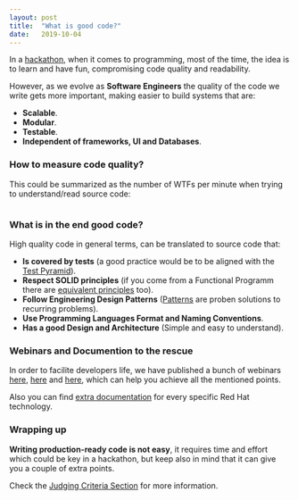 ```yaml
---
layout: post
title:  "What is good code?"
date:   2019-10-04
---
```


In a [hackathon](https://redhat.devpost.com/?utm_source=redhat&utm_medium=OrganicSocial&utm_content=developers&utm_campaign=redhatrebootcx), when it comes to programming, most of the time, the idea is to learn and have fun, compromising code quality and readability. 

However, as we evolve as **Software Engineers** the quality of the code we write gets more important, making easier to build systems that are:

 - **Scalable**.
 - **Modular**.
 - **Testable**.
 - **Independent of frameworks, UI and Databases**.

### How to measure code quality?

This could be summarized as the number of WTFs per minute when trying to understand/read source code:

<center><img src="{{ '/assets/img/fernando_technical_debt_guru_level_unlocked_badcode.jpg' | prepend: site.baseurl }}" alt=""></center>

### What is in the end good code?

High quality code in general terms, can be translated to source code that:
 
 - **Is covered by tests** (a good practice would be to be aligned with the [Test Pyramid](https://martinfowler.com/articles/practical-test-pyramid.html)). 
 - **Respect SOLID principles** (if you come from a Functional Programm there are [equivalent principles](https://softwareengineering.stackexchange.com/questions/165356/equivalent-of-solid-principles-for-functional-programming) too).
 - **Follow Engineering Design Patterns** ([Patterns](https://en.wikipedia.org/wiki/Design_Patterns) are proben solutions to recurring problems).
 - **Use Programming Languages Format and Naming Conventions**.
 - **Has a good Design and Architecture** (Simple and easy to understand).

### Webinars and Documention to the rescue

In order to facilite developers life, we have published a bunch of webinars [here](https://redhat-hackathon.github.io/blog/update-upcoming-webinar-the-red-hat-open-source-stack/), [here](https://redhat-hackathon.github.io/blog/update-upcoming-webinar-how-to-protect-a-rest-api-using-3scale/) and [here](https://redhat-hackathon.github.io/blog/update-upcoming-webinars/), which can help you achieve all the mentioned points. 

Also you can find [extra documentation](https://redhat.devpost.com/details/resources) for every specific Red Hat technology. 

### Wrapping up
**Writing production-ready code is not easy**, it requires time and effort which could be key in a hackathon, but keep also in mind that it can give you a couple of extra points. 

Check the [Judging Criteria Section](https://redhat.devpost.com/?utm_source=redhat&utm_medium=OrganicSocial&utm_content=developers&utm_campaign=redhatrebootcx) for more information. 


